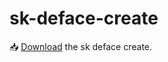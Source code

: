 # sk-deface-create



📥 <a href="https://github.com/H0rn3t-Sp1d3rs/sk-deface-create/blob/main/Sk%20Deface%20Create.apk?raw=true">Download</a> the sk deface create.
<br><br>
